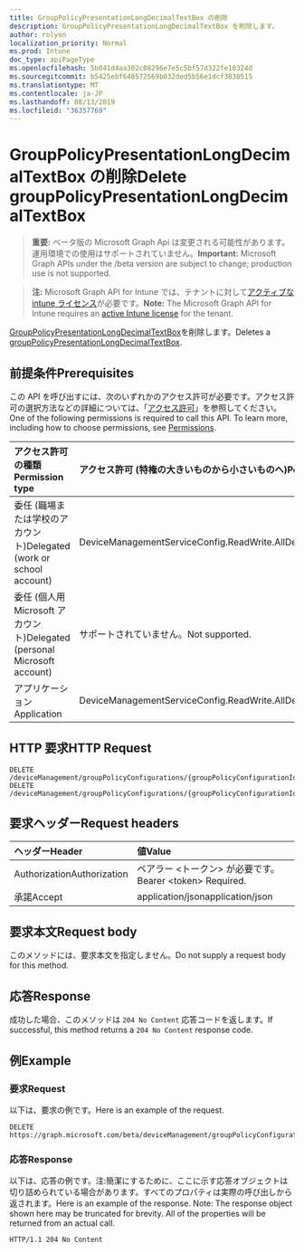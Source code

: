 ```yaml
---
title: GroupPolicyPresentationLongDecimalTextBox の削除
description: GroupPolicyPresentationLongDecimalTextBox を削除します。
author: rolyon
localization_priority: Normal
ms.prod: Intune
doc_type: apiPageType
ms.openlocfilehash: 5b041d4aa302c08296e7e5c5bf57d322fe10324d
ms.sourcegitcommit: b5425ebf648572569b032ded5b56e1dcf3830515
ms.translationtype: MT
ms.contentlocale: ja-JP
ms.lasthandoff: 08/13/2019
ms.locfileid: "36357769"
---
```

# <a name="delete-grouppolicypresentationlongdecimaltextbox"></a><span data-ttu-id="939dc-103">GroupPolicyPresentationLongDecimalTextBox の削除</span><span class="sxs-lookup"><span data-stu-id="939dc-103">Delete groupPolicyPresentationLongDecimalTextBox</span></span>

> <span data-ttu-id="939dc-104">**重要:** ベータ版の Microsoft Graph Api は変更される可能性があります。運用環境での使用はサポートされていません。</span><span class="sxs-lookup"><span data-stu-id="939dc-104">**Important:** Microsoft Graph APIs under the /beta version are subject to change; production use is not supported.</span></span>

> <span data-ttu-id="939dc-105">**注:** Microsoft Graph API for Intune では、テナントに対して[アクティブな intune ライセンス](https://go.microsoft.com/fwlink/?linkid=839381)が必要です。</span><span class="sxs-lookup"><span data-stu-id="939dc-105">**Note:** The Microsoft Graph API for Intune requires an [active Intune license](https://go.microsoft.com/fwlink/?linkid=839381) for the tenant.</span></span>

<span data-ttu-id="939dc-106">[GroupPolicyPresentationLongDecimalTextBox](../resources/intune-grouppolicy-grouppolicypresentationlongdecimaltextbox.md)を削除します。</span><span class="sxs-lookup"><span data-stu-id="939dc-106">Deletes a [groupPolicyPresentationLongDecimalTextBox](../resources/intune-grouppolicy-grouppolicypresentationlongdecimaltextbox.md).</span></span>

## <a name="prerequisites"></a><span data-ttu-id="939dc-107">前提条件</span><span class="sxs-lookup"><span data-stu-id="939dc-107">Prerequisites</span></span>
<span data-ttu-id="939dc-p101">この API を呼び出すには、次のいずれかのアクセス許可が必要です。アクセス許可の選択方法などの詳細については、「[アクセス許可](/graph/permissions-reference)」を参照してください。</span><span class="sxs-lookup"><span data-stu-id="939dc-p101">One of the following permissions is required to call this API. To learn more, including how to choose permissions, see [Permissions](/graph/permissions-reference).</span></span>

|<span data-ttu-id="939dc-110">アクセス許可の種類</span><span class="sxs-lookup"><span data-stu-id="939dc-110">Permission type</span></span>|<span data-ttu-id="939dc-111">アクセス許可 (特権の大きいものから小さいものへ)</span><span class="sxs-lookup"><span data-stu-id="939dc-111">Permissions (from most to least privileged)</span></span>|
|:---|:---|
|<span data-ttu-id="939dc-112">委任 (職場または学校のアカウント)</span><span class="sxs-lookup"><span data-stu-id="939dc-112">Delegated (work or school account)</span></span>|<span data-ttu-id="939dc-113">DeviceManagementServiceConfig.ReadWrite.All</span><span class="sxs-lookup"><span data-stu-id="939dc-113">DeviceManagementServiceConfig.ReadWrite.All</span></span>|
|<span data-ttu-id="939dc-114">委任 (個人用 Microsoft アカウント)</span><span class="sxs-lookup"><span data-stu-id="939dc-114">Delegated (personal Microsoft account)</span></span>|<span data-ttu-id="939dc-115">サポートされていません。</span><span class="sxs-lookup"><span data-stu-id="939dc-115">Not supported.</span></span>|
|<span data-ttu-id="939dc-116">アプリケーション</span><span class="sxs-lookup"><span data-stu-id="939dc-116">Application</span></span>|<span data-ttu-id="939dc-117">DeviceManagementServiceConfig.ReadWrite.All</span><span class="sxs-lookup"><span data-stu-id="939dc-117">DeviceManagementServiceConfig.ReadWrite.All</span></span>|

## <a name="http-request"></a><span data-ttu-id="939dc-118">HTTP 要求</span><span class="sxs-lookup"><span data-stu-id="939dc-118">HTTP Request</span></span>
<!-- {
  "blockType": "ignored"
}
-->
``` http
DELETE /deviceManagement/groupPolicyConfigurations/{groupPolicyConfigurationId}/definitionValues/{groupPolicyDefinitionValueId}/presentationValues/{groupPolicyPresentationValueId}/presentation
DELETE /deviceManagement/groupPolicyConfigurations/{groupPolicyConfigurationId}/definitionValues/{groupPolicyDefinitionValueId}/presentationValues/{groupPolicyPresentationValueId}/presentation/definition/presentations/{groupPolicyPresentationId}
```

## <a name="request-headers"></a><span data-ttu-id="939dc-119">要求ヘッダー</span><span class="sxs-lookup"><span data-stu-id="939dc-119">Request headers</span></span>
|<span data-ttu-id="939dc-120">ヘッダー</span><span class="sxs-lookup"><span data-stu-id="939dc-120">Header</span></span>|<span data-ttu-id="939dc-121">値</span><span class="sxs-lookup"><span data-stu-id="939dc-121">Value</span></span>|
|:---|:---|
|<span data-ttu-id="939dc-122">Authorization</span><span class="sxs-lookup"><span data-stu-id="939dc-122">Authorization</span></span>|<span data-ttu-id="939dc-123">ベアラー &lt;トークン&gt; が必要です。</span><span class="sxs-lookup"><span data-stu-id="939dc-123">Bearer &lt;token&gt; Required.</span></span>|
|<span data-ttu-id="939dc-124">承諾</span><span class="sxs-lookup"><span data-stu-id="939dc-124">Accept</span></span>|<span data-ttu-id="939dc-125">application/json</span><span class="sxs-lookup"><span data-stu-id="939dc-125">application/json</span></span>|

## <a name="request-body"></a><span data-ttu-id="939dc-126">要求本文</span><span class="sxs-lookup"><span data-stu-id="939dc-126">Request body</span></span>
<span data-ttu-id="939dc-127">このメソッドには、要求本文を指定しません。</span><span class="sxs-lookup"><span data-stu-id="939dc-127">Do not supply a request body for this method.</span></span>

## <a name="response"></a><span data-ttu-id="939dc-128">応答</span><span class="sxs-lookup"><span data-stu-id="939dc-128">Response</span></span>
<span data-ttu-id="939dc-129">成功した場合、このメソッドは `204 No Content` 応答コードを返します。</span><span class="sxs-lookup"><span data-stu-id="939dc-129">If successful, this method returns a `204 No Content` response code.</span></span>

## <a name="example"></a><span data-ttu-id="939dc-130">例</span><span class="sxs-lookup"><span data-stu-id="939dc-130">Example</span></span>

### <a name="request"></a><span data-ttu-id="939dc-131">要求</span><span class="sxs-lookup"><span data-stu-id="939dc-131">Request</span></span>
<span data-ttu-id="939dc-132">以下は、要求の例です。</span><span class="sxs-lookup"><span data-stu-id="939dc-132">Here is an example of the request.</span></span>
``` http
DELETE https://graph.microsoft.com/beta/deviceManagement/groupPolicyConfigurations/{groupPolicyConfigurationId}/definitionValues/{groupPolicyDefinitionValueId}/presentationValues/{groupPolicyPresentationValueId}/presentation
```

### <a name="response"></a><span data-ttu-id="939dc-133">応答</span><span class="sxs-lookup"><span data-stu-id="939dc-133">Response</span></span>
<span data-ttu-id="939dc-p102">以下は、応答の例です。注:簡潔にするために、ここに示す応答オブジェクトは切り詰められている場合があります。すべてのプロパティは実際の呼び出しから返されます。</span><span class="sxs-lookup"><span data-stu-id="939dc-p102">Here is an example of the response. Note: The response object shown here may be truncated for brevity. All of the properties will be returned from an actual call.</span></span>
``` http
HTTP/1.1 204 No Content
```






